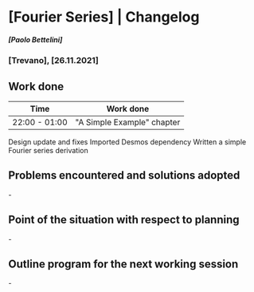 # [Fourier Series] | Changelog
##### [Paolo Bettelini]
### [Trevano], [26.11.2021]

## Work done

|     Time      |            Work done                     |
|---------------|------------------------------------------|
| 22:00 - 01:00 | "A Simple Example" chapter               |

Design update and fixes
Imported Desmos dependency
Written a simple Fourier series derivation

## Problems encountered and solutions adopted

\-

## Point of the situation with respect to planning

\-

## Outline program for the next working session

\-